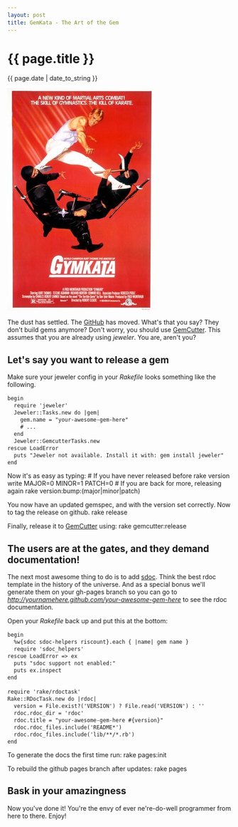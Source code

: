 ```yaml
---
layout: post
title: GemKata - The Art of the Gem
---
```

{{ page.title }}
================
<p class="meta">{{ page.date | date_to_string }}</p>

  <img class="awesome-image" src="/images/posts/gymkata.jpg" border="0" title="It's not like I could find a picture of GemKata, so deal with this" />

The dust has settled.   The [GitHub](http://github.com) has moved.  What's that you say?  They don't build gems anymore?  Don't worry, you should use [GemCutter](http://gemcutter.com).   This assumes that you are already using *jeweler*.  You are, aren't you?

## Let's say you want to release a gem

Make sure your jeweler config in your *Rakefile* looks something like the following.

    begin
      require 'jeweler'
      Jeweler::Tasks.new do |gem|
        gem.name = "your-awesome-gem-here"
        # ...
      end
      Jeweler::GemcutterTasks.new
    rescue LoadError
      puts "Jeweler not available. Install it with: gem install jeweler"
    end


Now it's as easy as typing:
    # If you have never released before
    rake version write MAJOR=0 MINOR=1 PATCH=0
    # If you are back for more, releasing again
    rake version:bump:(major|minor|patch)


You now have an updated gemspec, and with the version set correctly.  Now to tag the release on github.
    rake release


Finally, release it to [GemCutter](http://gemcutter.com) using:
    rake gemcutter:release 

## The users are at the gates, and they demand documentation!

The next most awesome thing to do is to add [sdoc](http://github.com/voloko/sdoc).  Think the best rdoc template in the history of the universe.  And as a special bonus we'll generate them on your gh-pages branch so you can go to *http://yournamehere.github.com/your-awesome-gem-here* to see the rdoc documentation.

Open your *Rakefile* back up and put this at the bottom:

    begin
      %w{sdoc sdoc-helpers riscount}.each { |name| gem name }
      require 'sdoc_helpers'
    rescue LoadError => ex
      puts "sdoc support not enabled:"
      puts ex.inspect
    end

    require 'rake/rdoctask'
    Rake::RDocTask.new do |rdoc|
      version = File.exist?('VERSION') ? File.read('VERSION') : ''
      rdoc.rdoc_dir = 'rdoc'
      rdoc.title = "your-awesome-gem-here #{version}"
      rdoc.rdoc_files.include('README*')
      rdoc.rdoc_files.include('lib/**/*.rb')
    end

To generate the docs the first time run:
    rake pages:init

To rebuild the github pages branch after updates:
    rake pages

## Bask in your amazingness

Now you've done it!  You're the envy of ever ne're-do-well programmer from here to there.   Enjoy!
